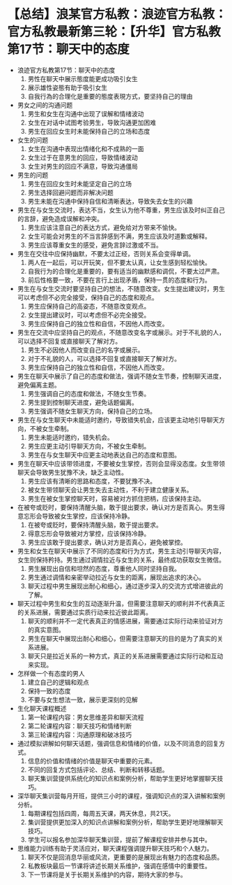 # 【总结】浪某官方私教：浪迹官方私教：官方私教最新第三轮：【升华】官方私教第17节：聊天中的态度

-   浪迹官方私教第17节：聊天中的态度
    1.  男性在聊天中展示態度能更成功吸引女生
    2.  展示雄性姿態有助于吸引女生
    3.  自我行為的合理化是重要的態度表現方式，要坚持自己的理由
-   男女之间的沟通问题
    1.  男生和女生在沟通中出现了误解和情绪波动
    2.  女生在对话中试图考验男生，导致沟通更加困难
    3.  男生在回应女生时未能保持自己的立场和态度
-   女生的问题
    1.  女生在沟通中表现出情绪化和不成熟的一面
    2.  女生过于在意男生的回应，导致情绪波动
    3.  女生对男生的回应不满意，导致沟通僵局
-   男生的问题
    1.  男生在回应女生时未能坚定自己的立场
    2.  男生选择回避问题而非解决问题
    3.  男生未能在沟通中保持自信和清晰表达，导致失去女生的兴趣
-   男生在与女生交流时，表达不当，女生认为他不尊重，男生应该及时纠正自己的言辞，避免造成误解和冲突。
    1.  男生应该注意自己的表达方式，避免给对方带来不愉快。
    2.  女生可能会对男生的不当言辞感到不满，男生应该及时道歉或解释。
    3.  男生应该尊重女生的感受，避免言辞过激或不当。
-   男生在交往中应保持幽默，不要太过正经，否则关系会变得单调。
    1.  两人在一起后，可以开玩笑，但不要太认真，让女生感到轻松愉快。
    2.  自我行为的合理化是重要的，要有适当的幽默感和调侃，不要太过严肃。
    3.  前后性格要一致，不要在言行上出现矛盾，保持一贯的态度和行为。
-   男生在与女生交流时要坚持自己的想法，不随意改变。女生提出建议时，男生可以考虑但不必完全接受，保持自己的态度和观点。
    1.  男生应保持自己的高姿态，不随意改变观点。
    2.  女生提出建议时，可以考虑但不必完全接受。
    3.  男生应保持自己的独立性和自信，不因他人而改变。
-   男生在交流中应坚持自己的观点，不随意改变名字或展示。对于不礼貌的人，可以选择不回复或直接聊天了解对方。
    1.  男生不必因他人而改变自己的名字或展示。
    2.  对于不礼貌的人，可以选择不回复或直接聊天了解对方。
    3.  男生应保持自己的独立性和自信，不因他人而改变。
-   男生在聊天中展示了自己的态度和做法，强调不随女生节奏，控制聊天进度，避免偏离主题。
    1.  男生强调自己的态度和做法，不随女生节奏。
    2.  男生提到控制聊天进度，避免话题偏离。
    3.  男生强调不随女生聊天方向，保持自己的立场。
-   男生在与女生聊天中未能适时邀约，导致错失机会，应该更主动地引导聊天方向，不被女生牵制。
    1.  男生未能适时邀约，错失机会。
    2.  男生应更主动引导聊天方向，不被女生牵制。
    3.  男生在与女生聊天中应更主动地表达自己的态度和意图。
-   男生在聊天中应该带领进度，不要被女生掌控，否则会显得没态度。女生带领聊天会导致男生犹豫不决，缺乏主动性。
    1.  男生应该有清晰的思路和态度，不要犹豫不决。
    2.  被女生带领聊天会让男生失去主动性，不利于建立健康关系。
    3.  男生在被女生掌控聊天时，容易被对方抓住把柄，应该保持主动。
-   在被夸或贬时，要保持清醒头脑，敢于提出要求，确认对方是否真心。男生得意忘形会导致被女生掌控，应该保持冷静。
    1.  在被夸或贬时，要保持清醒头脑，敢于提出要求。
    2.  得意忘形会导致被对方掌控，应该保持冷静。
    3.  男生应该敢于提出要求，确认对方是否真心，避免被掌控。
-   男生和女生在聊天中展示了不同的态度和行为方式，男生主动引导聊天内容，女生则保持矜持。男生通过调情拉近与女生的关系，最终成功获取女生微信。
    1.  男生展现出自信和坦然的态度，尊重他人同时坚持自我。
    2.  男生通过调情和亲密举动拉近与女生的距离，展现出追求的决心。
    3.  聊天过程中男生展现出耐心和细心，通过逐步深入的交流方式增进彼此的了解。
-   聊天过程中男生和女生的互动逐渐升温，但需要注意聊天的顺利并不代表真正的关系进展，需要通过实质行动来拉近彼此距离。
    1.  聊天的顺利并不一定代表真正的情感进展，需要通过实际行动来验证对方的真实意图。
    2.  男生在聊天中展现出耐心和细心，但需要注意聊天的目的是为了真实的关系进展。
    3.  聊天只是拉近关系的一种方式，真正的关系进展需要通过实际行动和互动来实现。
-   怎样做一个有态度的男人
    1.  建立自己的逻辑和观点
    2.  保持一致的态度
    3.  不要与女生想法一致，展示更深刻的见解
-   生化聊天课程概述
    1.  第一轮课程内容：男女思维差异和聊天流程
    2.  第二轮课程内容：聊天技巧和情绪判断
    3.  第三轮课程内容：沟通原理和破冰技巧
-   通过模拟讲解如何聊天话题，强调信息和情绪的价值，以及不同消息的回复方式。
    1.  信息的价值和情绪的价值是聊天中重要的元素。
    2.  不同的回复方式包括评论、总结、判断和转移话题。
    3.  聊天集训营提供系统化的知识点和案例分析，帮助学生更好地掌握聊天技巧。
-   深华聊天集训营每月开班，提供三小时的课程，强调知识点的深入讲解和案例分析。
    1.  每期课程包括四周，每周五天课，两天休息，共21天。
    2.  集训营提供更加深入的知识点讲解和案例分析，帮助学生更好地理解聊天技巧。
    3.  学生可以报名参加深华聊天集训营，提前了解课程安排并参与其中。
-   思维能力训练有助于灵活应对，聊天课程强调提升聊天技巧和个人魅力。
    1.  聊天不仅是回消息华丽或风流，更重要的是展现出有魅力的态度和品质。
    2.  私教板块最后一节课将讲述长期关系维护，强调在感情中的重要性。
    3.  下一节课将是关于长期关系维护的内容，期待大家的参与。